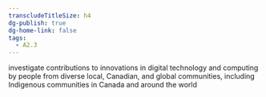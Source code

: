 ```yaml
---
transcludeTitleSize: h4
dg-publish: true
dg-home-link: false
tags:
  - A2.3
---
```

investigate contributions to innovations in digital technology and computing by people from diverse local, Canadian, and global communities, including Indigenous communities in Canada and around the world